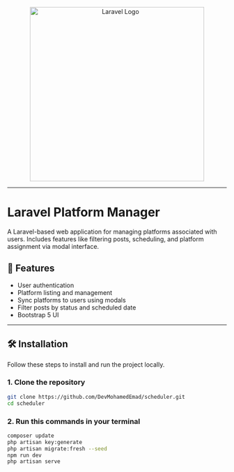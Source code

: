 <p align="center"><a href="https://laravel.com" target="_blank"><img src="https://raw.githubusercontent.com/laravel/art/master/logo-lockup/5%20SVG/2%20CMYK/1%20Full%20Color/laravel-logolockup-cmyk-red.svg" width="400" alt="Laravel Logo"></a></p>


---
# Laravel Platform Manager

A Laravel-based web application for managing platforms associated with users. Includes features like filtering posts, scheduling, and platform assignment via modal interface.

## 🚀 Features

- User authentication
- Platform listing and management
- Sync platforms to users using modals
- Filter posts by status and scheduled date
- Bootstrap 5 UI

---

## 🛠️ Installation

Follow these steps to install and run the project locally.

### 1. Clone the repository

```bash
git clone https://github.com/DevMohamedEmad/scheduler.git
cd scheduler
```

### 2. Run this commands in your terminal

```bash
composer update
php artisan key:generate
php artisan migrate:fresh --seed
npm run dev
php artisan serve
```
